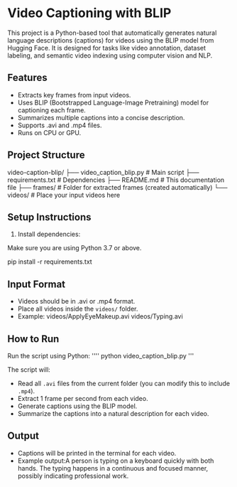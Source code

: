 # Video Captioning with BLIP

This project is a Python-based tool that automatically generates natural language descriptions (captions) for videos using the BLIP model from Hugging Face. It is designed for tasks like video annotation, dataset labeling, and semantic video indexing using computer vision and NLP.

## Features

- Extracts key frames from input videos.
- Uses BLIP (Bootstrapped Language-Image Pretraining) model for captioning each frame.
- Summarizes multiple captions into a concise description.
- Supports .avi and .mp4 files.
- Runs on CPU or GPU.

## Project Structure

video-caption-blip/
├── video_caption_blip.py         # Main script
├── requirements.txt              # Dependencies
├── README.md                     # This documentation file
├── frames/                       # Folder for extracted frames (created automatically)
└── videos/                       # Place your input videos here

## Setup Instructions

1. Install dependencies:

Make sure you are using Python 3.7 or above.

pip install -r requirements.txt

## Input Format

- Videos should be in .avi or .mp4 format.
- Place all videos inside the `videos/` folder.
- Example:
  videos/ApplyEyeMakeup.avi
  videos/Typing.avi

## How to Run

Run the script using Python:
''''
python video_caption_blip.py
'''

The script will:
- Read all `.avi` files from the current folder (you can modify this to include `.mp4`).
- Extract 1 frame per second from each video.
- Generate captions using the BLIP model.
- Summarize the captions into a natural description for each video.

## Output

- Captions will be printed in the terminal for each video.
- Example output:A person is typing on a keyboard quickly with both hands. The typing happens in a continuous and focused manner, possibly indicating professional work.



